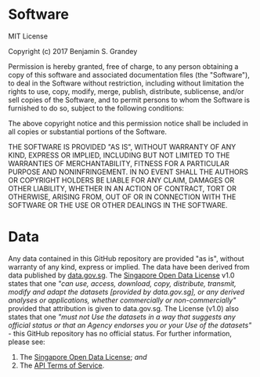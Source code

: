 # Software

MIT License

Copyright (c) 2017 Benjamin S. Grandey

Permission is hereby granted, free of charge, to any person obtaining a copy
of this software and associated documentation files (the "Software"), to deal
in the Software without restriction, including without limitation the rights
to use, copy, modify, merge, publish, distribute, sublicense, and/or sell
copies of the Software, and to permit persons to whom the Software is
furnished to do so, subject to the following conditions:

The above copyright notice and this permission notice shall be included in all
copies or substantial portions of the Software.

THE SOFTWARE IS PROVIDED "AS IS", WITHOUT WARRANTY OF ANY KIND, EXPRESS OR
IMPLIED, INCLUDING BUT NOT LIMITED TO THE WARRANTIES OF MERCHANTABILITY,
FITNESS FOR A PARTICULAR PURPOSE AND NONINFRINGEMENT. IN NO EVENT SHALL THE
AUTHORS OR COPYRIGHT HOLDERS BE LIABLE FOR ANY CLAIM, DAMAGES OR OTHER
LIABILITY, WHETHER IN AN ACTION OF CONTRACT, TORT OR OTHERWISE, ARISING FROM,
OUT OF OR IN CONNECTION WITH THE SOFTWARE OR THE USE OR OTHER DEALINGS IN THE
SOFTWARE.

# Data

Any data contained in this GitHub repository are provided "as is", without warranty of any kind,
express or implied.
The data have been derived from data published by [data.gov.sg](https://data.gov.sg).
The [Singapore Open Data License](https://data.gov.sg/open-data-licence) v1.0 states that one
*"can use, access, download, copy, distribute, transmit, modify and adapt the datasets [provided by
data.gov.sg], or any derived analyses or applications, whether commercially or non-commercially"*
provided that attribution is given to data.gov.sg.
The License (v1.0) also states that one
*"must not Use the datasets in a way that suggests any official status or that an Agency endorses
you or your Use of the datasets"* - this GitHub repository has no official status.
For further information, please see:
1. The [Singapore Open Data License](https://data.gov.sg/open-data-licence); *and*
1. The [API Terms of Service](https://data.gov.sg/api-terms).
